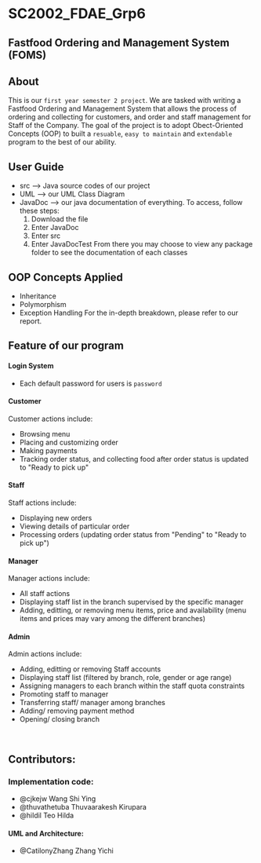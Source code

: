# SC2002_FDAE_Grp6 
## Fastfood Ordering and Management System (FOMS)

## About 
This is our `first year semester 2 project`. 
We are tasked with writing a Fastfood Ordering and Management System that allows the process of ordering and collecting for customers, and order and staff management for Staff of the Company. 
The goal of the project is to adopt Obect-Oriented Concepts (OOP) to built a `resuable`, `easy to maintain` and `extendable` program to the best of our ability. 

## User Guide 
- src --> Java source codes of our project
- UML --> our UML Class Diagram
- JavaDoc --> our java documentation of everything.
  To access, follow these steps:
  1. Download the file
  2. Enter JavaDoc
  3. Enter src
  4. Enter JavaDocTest
  From there you may choose to view any package folder to see the documentation of each classes

## OOP Concepts Applied
- Inheritance
- Polymorphism
- Exception Handling
For the in-depth breakdown, please refer to our report.

## Feature of our program
#### Login System 
- Each default password for users is `password`

#### Customer
Customer actions include:
- Browsing menu
- Placing and customizing order
- Making payments
- Tracking order status, and collecting food after order status is updated to "Ready to pick up"

#### Staff
Staff actions include:
- Displaying new orders
- Viewing details of particular order
- Processing orders (updating order status from "Pending" to "Ready to pick up")

#### Manager
Manager actions include:
- All staff actions
- Displaying staff list in the branch supervised by the specific manager
- Adding, editting, or removing menu items, price and availability (menu items and prices may vary among the different branches)

#### Admin
Admin actions include:
- Adding, editting or removing Staff accounts
- Displaying staff list (filtered by branch, role, gender or age range)
- Assigning managers to each branch within the staff quota constraints
- Promoting staff to manager
- Transferring staff/ manager among branches
- Adding/ removing payment method
- Opening/ closing branch

<br>

## Contributors:
### Implementation code: 
- @cjkejw Wang Shi Ying
- @thuvathetuba Thuvaarakesh Kirupara
- @hildil Teo Hilda

#### UML and Architecture:
- @CatilonyZhang Zhang Yichi




